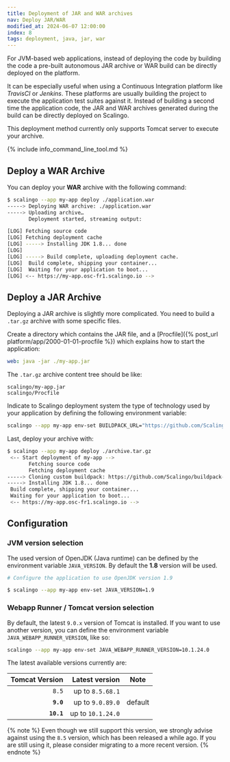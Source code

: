 ```yaml
---
title: Deployment of JAR and WAR archives
nav: Deploy JAR/WAR
modified_at: 2024-06-07 12:00:00
index: 8
tags: deployment, java, jar, war
---
```


For JVM-based web applications, instead of deploying the code by building the
code a pre-built autonomous JAR archive or WAR build can be directly deployed
on the platform.

It can be especially useful when using a Continuous Integration platform like
*TravisCI* or *Jenkins*. These platforms are usually building the project to
execute the application test suites against it. Instead of building a second
time the application code, the JAR and WAR archives generated during the build
can be directly deployed on Scalingo.

This deployment method currently only supports Tomcat server to execute your
archive.

{% include info_command_line_tool.md %}

## Deploy a WAR Archive

You can deploy your **WAR** archive with the following command:

```sh
$ scalingo --app my-app deploy ./application.war
-----> Deploying WAR archive: ./application.war
-----> Uploading archive…
       Deployment started, streaming output:

[LOG] Fetching source code
[LOG] Fetching deployment cache
[LOG] -----> Installing JDK 1.8... done
[LOG]
[LOG] -----> Build complete, uploading deployment cache.
[LOG]  Build complete, shipping your container...
[LOG]  Waiting for your application to boot...
[LOG] <-- https://my-app.osc-fr1.scalingo.io -->
```

## Deploy a JAR Archive

Deploying a JAR archive is slightly more complicated. You need to build a `.tar.gz` archive with some specific files.

Create a directory which contains the JAR file, and a [Procfile]({% post_url platform/app/2000-01-01-procfile %}) which explains how to start the application:

```yaml
web: java -jar ./my-app.jar
```

The `.tar.gz` archive content tree should be like:

```
scalingo/my-app.jar
scalingo/Procfile
```

Indicate to Scalingo deployment system the type of technology used by your application by defining the following environment variable:

```bash
scalingo --app my-app env-set BUILDPACK_URL="https://github.com/Scalingo/buildpack-jvm-common"
```

Last, deploy your archive with:

```sh
$ scalingo --app my-app deploy ./archive.tar.gz
 <-- Start deployment of my-app -->
       Fetching source code
       Fetching deployment cache
-----> Cloning custom buildpack: https://github.com/Scalingo/buildpack-jvm-common#master
-----> Installing JDK 1.8... done
 Build complete, shipping your container...
 Waiting for your application to boot...
 <-- https://my-app.osc-fr1.scalingo.io -->
```

## Configuration

### JVM version selection

The used version of OpenJDK (Java runtime) can be defined by the environment
variable `JAVA_VERSION`. By default the **1.8** version will be used.

```sh
# Configure the application to use OpenJDK version 1.9

$ scalingo --app my-app env-set JAVA_VERSION=1.9
```

### Webapp Runner / Tomcat version selection

By default, the latest `9.0.x` version of Tomcat is installed. If you want to
use another version, you can define the environment variable
`JAVA_WEBAPP_RUNNER_VERSION`, like so:

```sh
scalingo --app my-app env-set JAVA_WEBAPP_RUNNER_VERSION=10.1.24.0
```

The latest available versions currently are:

| Tomcat Version | Latest version    | Note    |
| -------------: | ----------------: | ------- |
| `8.5`          | up to `8.5.68.1`  |         |
| **`9.0`**      | up to `9.0.89.0`  | default |
| **`10.1`**     | up to `10.1.24.0` |         |

{% note %}
Even though we still support this version, we strongly advise against using the
`8.5` version, which has been released a while ago. If you are still using it,
please consider migrating to a more recent version.
{% endnote %}
